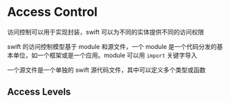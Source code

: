 # Access Control

访问控制可以用于实现封装，swift 可以为不同的实体提供不同的访问权限

swift 的访问控制模型基于 module 和源文件，一个 module 是一个代码分发的基本单位，如一个框架或是一个应用。module 可以用 `import` 关键字导入

一个源文件是一个单独的 swift 源代码文件，其中可以定义多个类型或函数

## Access Levels


